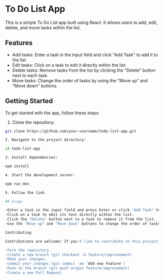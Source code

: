 # To Do List App

This is a simple To Do List app built using React. It allows users to add, edit, delete, and move tasks within the list.

## Features

- Add tasks: Enter a task in the input field and click "Add Task" to add it to the list.
- Edit tasks: Click on a task to edit it directly within the list.
- Delete tasks: Remove tasks from the list by clicking the "Delete" button next to each task.
- Move tasks: Change the order of tasks by using the "Move up" and "Move down" buttons.

## Getting Started

To get started with the app, follow these steps:

1. Clone the repository:

```bash
git clone https://github.com/your-username/todo-list-app.git

2. Navigate to the project directory:

cd todo-list-app

3. Install dependencies:

npm install

4. Start the development server:

npm run dev

5. Follow the link

## Usage

-Enter a task in the input field and press Enter or click "Add Task" to add it to the list.
-Click on a task to edit its text directly within the list.
-Click the "Delete" button next to a task to remove it from the list.
-Use the "Move up" and "Move down" buttons to change the order of tasks.

Contributing

Contributions are welcome! If you'd like to contribute to this project, please follow these guidelines:

-Fork the repository.
-Create a new branch (git checkout -b feature/improvement)
-Make your changes.
-Commit your changes (git commit -am 'Add new feature')
-Push to the branch (git push origin feature/improvement)
-Create a new Pull Request
